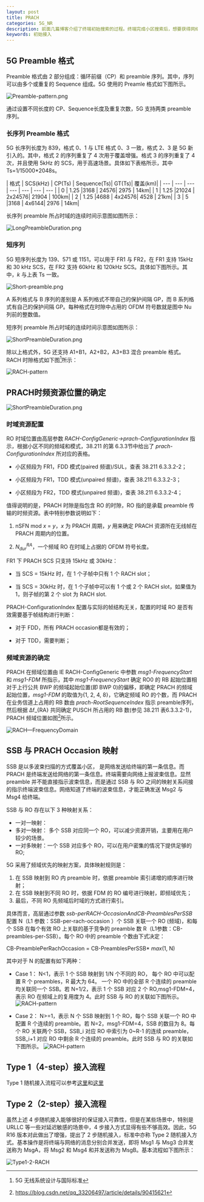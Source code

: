 ```yaml
---
layout: post
title: PRACH
categories: 5G_NR
description: 前面几篇博客介绍了终端初始搜索的过程。终端完成小区搜索后，想要获得网络服务，就要发起随机接入过程。
keywords: 初始接入
---
```


## 5G Preamble 格式

Preamble 格式由 2 部分组成：循环前缀（CP）和 preamble 序列。其中，序列可以由多个或重复的 Sequence 组成。5G 使用的 Preamle 格式如下图所示。

![Preamble-pattern.png](/images/5G_NR/Preamble-pattern.png)

通过设置不同长度的 CP、Sequence长度及重复次数，5G 支持两类 preamble 序列。

### 长序列 Preamble 格式

5G 长序列长度为 839，格式 0、1 与 LTE 格式 0、3 一致，格式 2、3 是 5G 新引入的。其中，格式 2 的序列重复了 4 次用于覆盖增强。格式 3 的序列重复了 4 次，并且使用 5kHz 的 SCS，用于高速场景。具体如下表格所示，其中 Ts=1/15000*2048s。

| 格式 | SCS(kHz) | CP(Ts) | Sequence(Ts)| GT(Ts)| 覆盖(km)|
| --- | --- | --- | --- | --- | --- | --- |
| 0 | 1.25 |3168 | 24576| 2975 | 14km|
| 1 | 1.25 |21024 | 2x24576| 21904 | 100km|
| 2 | 1.25 |4688 | 4x24576| 4528 | 21km|
| 3 | 5 |3168 | 4x6144| 2976 | 14km|

长序列 preamble 所占时域的连续时间示意图如图所示：

![LongPreambleDuration.png](/images/5G_NR/LongPreambleDuration.png)

### 短序列

5G 短序列长度为 139、571 或 1151，可以用于 FR1 与 FR2，在 FR1 支持 15kHz 和 30 kHz SCS，在 FR2 支持 60kHz 和 120kHz SCS。具体如下图所示。其中，*k* 与上表 Ts 一致。

![Short-preamble.png](/images/5G_NR/Short-preamble.png)

A 系列格式与 B 序列的差别是 A 系列格式不带自己的保护间隔 GP，而 B 系列格式有自己的保护间隔 GP。每种格式在时隙中占用的 OFDM 符号数就是图中 Nu 列前的整数值。

短序列 preamble 所占时域的连续时间示意图如图所示：

![ShortPreambleDuration.png](/images/5G_NR/ShortPreambleDuration.png)

除以上格式外，5G 还支持 A1+B1，A2+B2，A3+B3 混合 preamble 格式。RACH 时隙格式如下图[^1]所示：

![RACH-pattern](/images/5G_NR/RACH-pattern.png)

## PRACH时频资源位置的确定

![ShortPreambleDuration.png](/images/5G_NR/RACH-CofigCommon.png)

### 时域资源配置

RO 时域位置由高层参数 *RACH-ConfigGeneric->prach-ConfigurationIndex* 指示，根据小区不同的频域和模式，38.211 的第 6.3.3节中给出了  *prach-ConfigurationIndex* 所对应的表格。

- 小区频段为 FR1，FDD 模式(paired 频谱)/SUL，查表 38.211 6.3.3.2-2；

- 小区频段为 FR1，TDD 模式(unpaired 频谱)，查表 38.211 6.3.3.2-3；

- 小区频段为 FR2，TDD 模式(unpaired 频谱)，查表 38.211 6.3.3.2-4；

值得说明的是，PRACH 时隙是指包含 RO 的时隙，RO 指的是承载 preamble 传输的时频资源。表中特别参数说明如下：

1. nSFN mod *x* = *y*，*x* 为 PRACH 周期，*y* 用来确定 PRACH 资源所在无线帧在 PRACH 周期内的位置。

2. $N_{dur}^{RA}$，一个频域 RO 在时域上占据的 OFDM 符号长度。

FR1 下 PRACH SCS 只支持 15kHz 或 30kHz：

- 当 SCS = 15kHz 时，在 1 个子帧中只有 1 个 RACH slot；

- 当 SCS = 30kHz 时，在 1 个子帧中可以有 1 个或 2 个 RACH slot，如果值为 1，则子帧的第 2 个 slot 为 RACH slot.
  

PRACH-ConfigurationIndex 配置与实际的帧结构无关，配置的时域 RO 是否有效需要基于帧结构进行判断：

- 对于 FDD，所有 PRACH occasion都是有效的；

- 对于 TDD，需要判断；

### 频域资源的确定

PRACH 在频域位置由 IE RACH-ConfigGeneric 中参数  *msg1-FrequencyStart* 和 *msg1-FDM* 所指示，其中 *msg1-FrequencyStart* 确定 RO0 的 RB 起始位置相对于上行公共 BWP 的频域起始位置(即 BWP 0)的偏移，即确定 PRACH 的频域起始位置，*msg1-FDM* 的取值为{1, 2, 4, 8}，它确定频域 RO 的个数，而 PRACH 在业务信道上占用的 RB 数由 *prach-RootSequenceIndex* 指示 preamble序列，然后根据 Δf_{RA} 共同确定 PUSCH 所占用的 RB 数(参见 38.211 表6.3.3.2-1)，PRACH 频域位置如图[^2]所示。

![RACH—FrequencyDomain](/images/5G_NR/RACH—FrequencyDomain.png)

## SSB 与 PRACH Occasion 映射

SSB 是以多波束扫描的方式覆盖小区， 是网络发送给终端的第一条信息。而 PRACH 是终端发送给网络的第一条信息。终端需要向网络上报波束信息。显然 preamble 并不能直接指示波束信息，而是通过 SSB 与 RO 之间的映射关系间接的指示终端波束信息。网络知道了终端的波束信息，才能正确发送 Msg2 与 Msg4 给终端。

SSB 与 RO 存在以下 3 种映射关系：

- 一对一映射：
- 多对一映射： 多个 SSB 对应同一个 RO，可以减少资源开销，主要用在用户较少的场景。
- 一对多映射：一个 SSB 对应多个 RO，可以在用户密集的情况下提供足够的 RO;

5G 采用了频域优先的映射方案，具体映射规则是：

1. 在 SSB 映射到 RO 内 preamble 时，依据 preamble 索引递增的顺序进行映射；
2. 在 SSB 映射到不同 RO 时，依据 FDM 的 RO 编号进行映射，即频域优先；
3. 最后，不同 RO 先频域后时域的方式进行索引。

具体而言，高层通过参数 *ssb-perRACH-OccasionAndCB-PreamblesPerSSB* 配置 N（L1 参数：SSB-per-rach-occasion ）个 SSB 关联一个 RO (频域)，和每个 SSB 在每个有效 RO 上关联的基于竞争的 preamble 数 R（L1参数：CB-preambles-per-SSB）。每个 RO 中的 preamble 个数由下式决定：

CB-PreamblePerRachOccasion = CB-PreamblesPerSSB* *max*(1, N)

 其中对于 N 的配置有如下两种：

- Case 1： N<1，表示 1 个 SSB 映射到 1/N 个不同的 RO， 每个 RO 中可以配置 R 个 preambles，R 最大为 64。 一个 RO 中的全部 R 个连续的 preamble 均关联同一个 SSB。若 N=1/2，表示 1 个 SSB 对应 2 个 RO,msg1-FDM=4，表示 RO 在频域上的复用度为 4。此时 SSB 与 RO 的关联如下图所示。
![RACH-pattern](/images/5G_NR/SSB-RO1.png)

- Case 2： N>=1，表示 N 个 SSB 映射到 1 个 RO，每个 SSB 关联一个 RO 中配置 R 个连续的 preamble。若 N=2，msg1-FDM=4，SSB 的数目为 8。每个 RO 关联两个 SSB，SSB_i 对应 RO 中索引为 0~R-1 的连续 preamble，SSB_i+1 对应 RO 中剩余 R 个连续的 preamble。此时 SSB 与 RO 的关联如下图所示。
![RACH-pattern](/images/5G_NR/SSB-RO2.png)

## Type 1（4-step）接入流程

Type 1 随机接入流程可以参考[这里](https://blog.csdn.net/qq_33206497/article/details/90415621)和[这里](https://blog.csdn.net/qq310563349/article/details/107160877)

## Type 2（2-step）接入流程

虽然上述 4 步随机接入能够很好的保证接入可靠性，但是在某些场景中，特别是 URLLC 等一些对延迟敏感的场景中，4 步接入方式显得有些不够高效。因此，5G R16 版本对此做出了增强，提出了 2 步随机接入，标准中亦称 Type 2 随机接入方式。基本操作是将终端与网络的消息分别合并发送，即将 Msg1 与 Msg3 合并发送称为 MsgA，将 Msg2 和 Msg4 和并发送称为 MsgB。基本流程如下图所示：

![Type1-2-RACH](/images/5G_NR/Type1-2-RACH.png) 


[^1]: 5G 无线系统设计与国际标准

[^2]: <https://blog.csdn.net/qq_33206497/article/details/90415621>